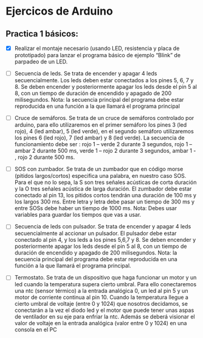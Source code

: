 # Ejercicos de Arduino

## Practica 1 básicos:

- [x] Realizar el montaje necesario (usando LED, resistencia y placa de prototipado) para lanzar el programa básico de ejemplo “Blink” de parpadeo de un LED.

- [ ] Secuencia de leds. Se trata de encender y apagar 4 leds secuencialmente. Los leds deben estar conectados a los pines 5, 6, 7 y 8. Se deben encender y posteriormente apagar los leds desde el pin 5 al 8, con un tiempo de duración de encendido y apagado de 200 milisegundos. Nota: la secuencia principal del programa debe estar reproducida en una función a la que llamará el programa principal

- [ ] Cruce de semáforos. Se trata de un cruce de semáforos controlado por arduino, para ello utilizaremos en el primer semáforo los pines 3 (led rojo), 4 (led ambar), 5 (led verde), en el segundo semáforo utilizaremos  los pines 6 (led rojo), 7 (led ambar) y 8 (led verde). La secuencia de funcionamiento debe ser : rojo 1 – verde 2 durante 3 segundos, rojo 1 – ambar 2 durante 500 ms, verde 1 – rojo 2 durante 3 segundos, ambar 1 - , rojo 2 durante 500 ms.

- [ ] SOS con zumbador. Se trata de un zumbador que en código morse (pitidos largos/cortos) especifica una palabra, en nuestro caso SOS. Para el que no lo sepa, la S son tres señales acústicas de corta duración y la O tres señales acústica de larga duración. El zumbador debe estar conectado al pin 13, los pitidos cortos tendrán una duración de 100 ms y los largos 300 ms. Entre letra y letra debe pasar un tiempo de 300 ms y entre SOSs debe haber un tiempo de 1000 ms. Nota: Debes usar variables para guardar los tiempos que vas a usar.

- [ ] Secuencia de leds con pulsador. Se trata de encender y apagar 4 leds secuencialmente al accionar un pulsador. El pulsador debe estar conectado al pin 4, y los leds a los pines 5,6,7 y 8. Se deben encender y posteriormente apagar los leds desde el pin 5 al 8, con un tiempo de duración de encendido y apagado de 200 milisegundos. Nota: la secuencia principal del programa debe estar reproducida en una función a la que llamará el programa principal.

- [ ] Termostato. Se trata de un dispositivo que haga funcionar un motor y un led cuando
la temperatura supera cierto umbral. Para ello conectaremos una ntc (sensor térmico)
a la entrada analógica 0, un led al pin 5 y un motor de corriente continua al pin 10.
Cuando la temperatura llegue a cierto umbral de voltaje (entre 0 y 1024) que nosotros
decidamos, se conectarán a la vez el diodo led y el motor que puede tener unas aspas
de ventilador en su eje para enfriar la ntc. Además se deberá visionar el valor de
voltaje en la entrada analógica (valor entre 0 y 1024) en una consola en el PC